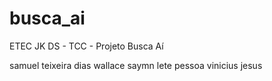 # busca_ai
ETEC JK DS - TCC - Projeto Busca Aí 

samuel teixeira dias
wallace saymn lete pessoa
vinicius jesus 
